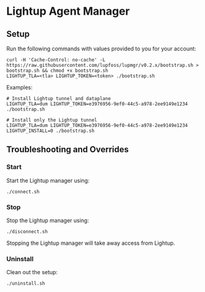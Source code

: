 # Lightup Agent Manager

## Setup

Run the following commands with values provided to you for your account:

```
curl -H 'Cache-Control: no-cache' -L https://raw.githubusercontent.com/lupfoss/lupmgr/v0.2.x/bootstrap.sh > bootstrap.sh && chmod +x bootstrap.sh
LIGHTUP_TLA=<tla> LIGHTUP_TOKEN=<token> ./bootstrap.sh
```

Examples:

```
# Install Lightup tunnel and dataplane
LIGHTUP_TLA=dum LIGHTUP_TOKEN=e3976956-9ef0-44c5-a978-2ee9149e1234 ./bootstrap.sh

# Install only the Lightup tunnel
LIGHTUP_TLA=dum LIGHTUP_TOKEN=e3976956-9ef0-44c5-a978-2ee9149e1234 LIGHTUP_INSTALL=0 ./bootstrap.sh
```

## Troubleshooting and Overrides

### Start

Start the Lightup manager using:

```
./connect.sh
```

### Stop

Stop the Lightup manager using:

```
./disconnect.sh
```

Stopping the Lightup manager will take away access from Lightup.


### Uninstall

Clean out the setup:

```
./uninstall.sh
```
